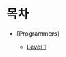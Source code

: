 # 목차

- [Programmers]


  -  [Level 1](https://github.com/HEECHANG96/TIL/blob/main/Level%201/Level%201.md)
